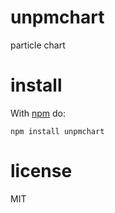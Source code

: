 # unpmchart

particle chart

# install

With [npm](https://npmjs.org) do:

```
npm install unpmchart
```

# license

MIT

